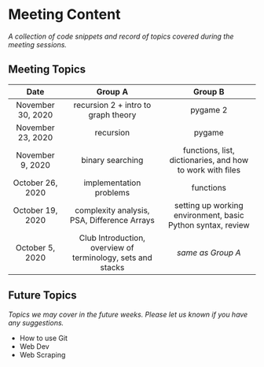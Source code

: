 # Meeting Content

*A collection of code snippets and record of topics covered during the meeting sessions.*

## Meeting Topics

| Date | Group A | Group B |
|:----:|:-------:|:-------:|
|November 30, 2020| recursion 2 + intro to graph theory | pygame 2 |
|November 23, 2020| recursion | pygame |
|November 9, 2020| binary searching | functions, list, dictionaries, and how to work with files |
|October 26, 2020| implementation problems | functions |
|October 19, 2020| complexity analysis, PSA, Difference Arrays | setting up working environment, basic Python syntax, review |
|October 5, 2020| Club Introduction, overview of terminology, sets and stacks | *same as Group A* |



## Future Topics

*Topics we may cover in the future weeks. Please let us known if you have any suggestions.*

- How to use Git
- Web Dev
- Web Scraping

